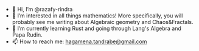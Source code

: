 - 👋 Hi, I’m @razafy-rindra
- 👀 I’m interested in all things mathematics! More specifically, you will probably see me writing about Algebraic geometry and Chaos&Fractals.
- 🌱 I’m currently learning Rust and going through Lang's Algebra and Papa Rudin.
- 📫 How to reach me: hagamena.tandrabe@gmail.com

<!--- - 💞️ I’m looking to collaborate on ... --->

<!---
razafy-rindra/razafy-rindra is a ✨ special ✨ repository because its `README.md` (this file) appears on your GitHub profile.
You can click the Preview link to take a look at your changes.
--->
